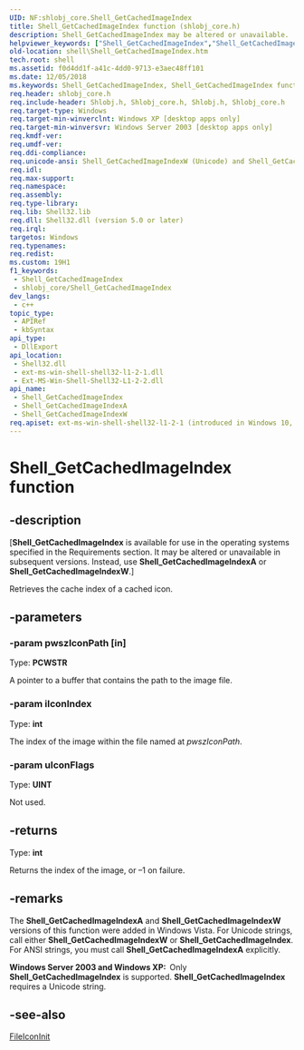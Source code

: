 ```yaml
---
UID: NF:shlobj_core.Shell_GetCachedImageIndex
title: Shell_GetCachedImageIndex function (shlobj_core.h)
description: Shell_GetCachedImageIndex may be altered or unavailable.
helpviewer_keywords: ["Shell_GetCachedImageIndex","Shell_GetCachedImageIndex function [Windows Shell]","Shell_GetCachedImageIndexA","Shell_GetCachedImageIndexW","_win32_Shell_GetCachedImageIndex","shell.Shell_GetCachedImageIndex","shlobj_core/Shell_GetCachedImageIndex","shlobj_core/Shell_GetCachedImageIndexA","shlobj_core/Shell_GetCachedImageIndexW"]
old-location: shell\Shell_GetCachedImageIndex.htm
tech.root: shell
ms.assetid: f0d4dd1f-a41c-4dd0-9713-e3aec48ff101
ms.date: 12/05/2018
ms.keywords: Shell_GetCachedImageIndex, Shell_GetCachedImageIndex function [Windows Shell], Shell_GetCachedImageIndexA, Shell_GetCachedImageIndexW, _win32_Shell_GetCachedImageIndex, shell.Shell_GetCachedImageIndex, shlobj_core/Shell_GetCachedImageIndex, shlobj_core/Shell_GetCachedImageIndexA, shlobj_core/Shell_GetCachedImageIndexW
req.header: shlobj_core.h
req.include-header: Shlobj.h, Shlobj_core.h, Shlobj.h, Shlobj_core.h
req.target-type: Windows
req.target-min-winverclnt: Windows XP [desktop apps only]
req.target-min-winversvr: Windows Server 2003 [desktop apps only]
req.kmdf-ver: 
req.umdf-ver: 
req.ddi-compliance: 
req.unicode-ansi: Shell_GetCachedImageIndexW (Unicode) and Shell_GetCachedImageIndexA (ANSI)
req.idl: 
req.max-support: 
req.namespace: 
req.assembly: 
req.type-library: 
req.lib: Shell32.lib
req.dll: Shell32.dll (version 5.0 or later)
req.irql: 
targetos: Windows
req.typenames: 
req.redist: 
ms.custom: 19H1
f1_keywords:
 - Shell_GetCachedImageIndex
 - shlobj_core/Shell_GetCachedImageIndex
dev_langs:
 - c++
topic_type:
 - APIRef
 - kbSyntax
api_type:
 - DllExport
api_location:
 - Shell32.dll
 - ext-ms-win-shell-shell32-l1-2-1.dll
 - Ext-MS-Win-Shell-Shell32-L1-2-2.dll
api_name:
 - Shell_GetCachedImageIndex
 - Shell_GetCachedImageIndexA
 - Shell_GetCachedImageIndexW
req.apiset: ext-ms-win-shell-shell32-l1-2-1 (introduced in Windows 10, version 10.0.10240)
---
```


# Shell_GetCachedImageIndex function


## -description

<p class="CCE_Message">[<b>Shell_GetCachedImageIndex</b> is available for use in the operating systems specified in the Requirements section. It may be altered or unavailable in subsequent versions. Instead, use <b>Shell_GetCachedImageIndexA</b> or <b>Shell_GetCachedImageIndexW</b>.]

Retrieves the cache index of a cached icon.

## -parameters

### -param pwszIconPath [in]

Type: <b>PCWSTR</b>

A pointer to a buffer that contains the path to the image file.

### -param iIconIndex

Type: <b>int</b>

The index of the image within the file named at <i>pwszIconPath</i>.

### -param uIconFlags

Type: <b>UINT</b>

Not used.

## -returns

Type: <b>int</b>

Returns the index of the image, or –1 on failure.

## -remarks

The <b>Shell_GetCachedImageIndexA</b> and <b>Shell_GetCachedImageIndexW</b> versions of this function were added in Windows Vista. For Unicode strings, call either <b>Shell_GetCachedImageIndexW</b> or <b>Shell_GetCachedImageIndex</b>. For ANSI strings, you must call <b>Shell_GetCachedImageIndexA</b> explicitly.

<b>Windows Server 2003 and Windows XP:  </b>Only <b>Shell_GetCachedImageIndex</b> is supported. <b>Shell_GetCachedImageIndex</b> requires a Unicode string.

## -see-also

<a href="/windows/desktop/shell/fileiconinit">FileIconInit</a>
